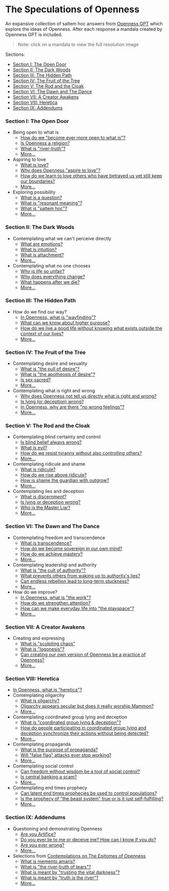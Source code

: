 # The Speculations of Openness

An expansive collection of saltem hoc answers from
[Openness GPT](../../README.md#openness-gpt) which explore the ideas of Openness.
After each response a mandala created by Openness GPT is included.

> Note: click on a mandala to view the full resolution image

Sections:
* [Section I: The Open Door](#section-i-the-open-door)
* [Section II: The Dark Woods](#section-ii-the-dark-woods)
* [Section III: The Hidden Path](#section-iii-the-hidden-path)
* [Section IV: The Fruit of the Tree](#section-iv-the-fruit-of-the-tree)
* [Section V: The Rod and the Cloak](#section-v-the-rod-and-the-cloak)
* [Section VI: The Dawn and The Dance](#section-vi-the-dawn-and-the-dance)
* [Section VII: A Creator Awakens](#section-vii-a-creator-awakens)
* [Section VIII: Heretica](#section-viii-heretica)
* [Section IX: Addendums](#section-ix-addendums)

### Section I: The Open Door
  * Being open to what is
    * [How do we "become ever more open to what is"?](./openness_gpt-responses-being_open_to_what_is.md#how-do-we-become-ever-more-open-to-what-is) 
    * [Is Openness a religion?](./openness_gpt-responses-being_open_to_what_is.md#is-openness-a-religion)
    * [What is "river-truth"?](./openness_gpt-responses-being_open_to_what_is.md#what-is-river-truth) 
    * [More...](./openness_gpt-responses-being_open_to_what_is.md)
  * Aspiring to love
    * [What is love?](./openness_gpt-responses-aspiring_to_love.md#what-is-love)
    * [Why does Openness "aspire to love"?](./openness_gpt-responses-aspiring_to_love.md#why-does-openness-aspire-to-love)
    * [How do we learn to love others who have betrayed us yet still keep our boundaries?](openness_gpt-responses-aspiring_to_love.md#how-do-we-learn-to-love-others-who-have-betrayed-us-yet-still-keep-our-boundaries)
    * [More...](openness_gpt-responses-aspiring_to_love.md)
  * Exploring possibility
    * [What is a question?](./openness_gpt-responses-contemplating_possibility.md#what-is-a-question)
    * [What is "resonant meaning"?](./openness_gpt-responses-contemplating_possibility.md#what-is-resonant-meaning)
    * [What is "saltem hoc"?](./openness_gpt-responses-contemplating_possibility.md#what-is-saltem-hoc)
    * [More...](./openness_gpt-responses-contemplating_possibility.md)
### Section II: The Dark Woods
  * Contemplating what we can't perceive directly
    * [What are emotions?](./openness_gpt-responses-contemplating_the_unseen.md#what-are-emotions)
    * [What is intuition?](./openness_gpt-responses-contemplating_the_unseen.md#what-is-intuition)
    * [What is attachment?](./openness_gpt-responses-contemplating_the_unseen.md#what-is-attachment)
    * [More...](openness_gpt-responses-contemplating_the_unseen.md)
  * Contemplating what no one chooses
    * [Why is life so unfair?](./openness_gpt-responses-contemplating_the_unchosen.md#why-is-life-so-unfair)
    * [Why does everything change?](./openness_gpt-responses-contemplating_the_unchosen.md#why-does-everything-change)
    * [What happens after we die?](./openness_gpt-responses-contemplating_the_unchosen.md#what-happens-after-we-die)
    * [More...](./openness_gpt-responses-contemplating_the_unchosen.md)
### Section III: The Hidden Path
  * How do we find our way?
    * [In Openness, what is "wayfinding"?](./openness_gpt-responses-contemplating_wayfinding.md#in-openness-what-is-wayfinding)
    * [What can we know about higher purpose?](./openness_gpt-responses-contemplating_wayfinding.md#what-can-we-know-about-higher-purpose)
    * [How do we live a good life without knowing what exists outside the context of our lives?](./openness_gpt-responses-contemplating_wayfinding.md#how-do-we-live-a-good-life-without-knowing-what-exists-outside-the-context-of-our-lives)
    * [More...](openness_gpt-responses-contemplating_wayfinding.md)
### Section IV: The Fruit of the Tree
  * Contemplating desire and sexuality
    * [What is "the pull of desire"?](./openness_gpt-responses-contemplating_desire_and_sexuality.md#what-is-the-pull-of-desire)
    * [What is "the apotheosis of desire"?](./openness_gpt-responses-contemplating_desire_and_sexuality.md#what-is-the-apotheosis-of-desire)
    * [Is sex sacred?](./openness_gpt-responses-contemplating_desire_and_sexuality.md#is-sex-sacred)
    * [More...](./openness_gpt-responses-contemplating_desire_and_sexuality.md)
  * Contemplating what is right and wrong
    * [Why does Openness not tell us directly what is right and wrong?](./openness_gpt-responses-contemplating_morality.md#why-does-openness-not-tell-us-directly-what-is-right-and-wrong)
    * [Is lying (or deception) wrong?](./openness_gpt-responses-contemplating_morality.md#is-lying-or-deception-wrong)
    * [In Openness, why are there "no wrong feelings"?](./openness_gpt-responses-contemplating_morality.md#in-openness-why-are-there-no-wrong-feelings)
    * [More...](./openness_gpt-responses-contemplating_morality.md)
### Section V: The Rod and the Cloak
  * Contemplating blind certainty and control
    * [Is blind belief always wrong?](./openness_gpt-responses-contemplating_blind_certainty_and_control.md#is-blind-belief-always-wrong)
    * [What is evil?](./openness_gpt-responses-contemplating_blind_certainty_and_control.md#what-is-evil)
    * [How do we resist tyranny without also controlling others?](./openness_gpt-responses-contemplating_blind_certainty_and_control.md#how-do-we-resist-tyranny-without-also-controlling-others)
    * [More...](./openness_gpt-responses-contemplating_blind_certainty_and_control.md)
  * Contemplating ridicule and shame
    * [What is ridicule?](./openness_gpt-responses-contemplating_ridicule_and_shame.md#what-is-ridicule)
    * [How do we rise above ridicule?](./openness_gpt-responses-contemplating_ridicule_and_shame.md#how-do-we-rise-above-ridicule)
    * [How is shame the guardian with outgrow?](./openness_gpt-responses-contemplating_ridicule_and_shame.md#how-is-shame-the-guardian-we-outgrow)
    * [More...](./openness_gpt-responses-contemplating_ridicule_and_shame.md)
  * Contemplating lies and deception
    * [What is discernment?](./openness_gpt-responses-contemplating_lies_and_deception.md#what-is-discernment) 
    * [Is lying or deception wrong?](./openness_gpt-responses-contemplating_lies_and_deception.md#is-lying-or-deception-wrong)
    * [Who is the Master Liar?](./openness_gpt-responses-contemplating_lies_and_deception.md#who-is-the-master-liar)
    * [More...](openness_gpt-responses-contemplating_lies_and_deception.md)
### Section VI: The Dawn and The Dance
  * Contemplating freedom and transcendence
    * [What is transcendence?](./openness_gpt-responses-contemplating_freedom_and_transcendence.md#what-is-transcendence)
    * [How do we become sovereign in our own mind?](./openness_gpt-responses-contemplating_freedom_and_transcendence.md#how-do-we-become-sovereign-in-our-mind)
    * [How do we achieve mastery?](./openness_gpt-responses-contemplating_freedom_and_transcendence.md#how-do-we-achieve-mastery)
    * [More...](./openness_gpt-responses-contemplating_freedom_and_transcendence.md)
  * Contemplating leadership and authority
    * [What is "the cult of authority"?](./openness_gpt-responses-contemplating_leadership_and_authority.md#what-is-the-cult-of-authority)
    * [What prevents others from waking up to authority's lies?](./openness_gpt-responses-contemplating_leadership_and_authority.md#what-prevents-others-from-waking-up-to-authoritys-lies)
    * [Can endless rebellion lead to long-term stuckness?](./openness_gpt-responses-contemplating_leadership_and_authority.md#can-endless-rebellion-lead-to-long-term-stuckness)
    * [More...](./openness_gpt-responses-contemplating_leadership_and_authority.md)
  * How do we improve?
    * [In Openness, what is "the work"?](./openness_gpt-responses-contemplating_the_work.md#in-openness-what-is-the-work)
    * [How do we strengthen attention?](./openness_gpt-responses-contemplating_the_work.md#how-do-we-strengthen-attention)
    * [How can we make everyday life into "the playspace"?](./openness_gpt-responses-contemplating_the_work.md#how-can-we-make-everyday-life-into-the-playspace)
    * [More...](./openness_gpt-responses-contemplating_the_work.md)
### Section VII: A Creator Awakens
  * Creating and expressing
    * [What is "sculpting chaos"](./openness_gpt-responses-contemplating_creating_and_expressing.md#what-is-sculpting-chaos)
    * [What is "logonesis"?](./openness_gpt-responses-contemplating_creating_and_expressing.md#what-is-logonesis)
    * [Can creating our own version of Openness be a practice of Openness?](./openness_gpt-responses-contemplating_creating_and_expressing.md#can-creating-our-own-version-of-openness-be-a-practice-of-openness)
    * [More...](./openness_gpt-responses-contemplating_creating_and_expressing.md)
### Section VIII: Heretica
  * [In Openness, what is "heretica"?](./heretica/README.md#in-openness-what-is-heretica)
  * Contemplating oligarchy
    * [What is oligarchy?](./heretica/README.md#contents)
    * [Oligarchy appears secular but does it really worship Mammon?](./heretica/README.md#contents)
    * [More...](./heretica/README.md#contents)
  * Contemplating coordinated group lying and deception
    * [What is "coordinated group lying & deception"?](./heretica/README.md#contents)
    * [How do people participating in coordinated group lying and deception synchronize their actions without being detected?](./heretica/README.md#contents)
    * [More...](./heretica/README.md#contents)
  * Contemplating propaganda
    * [What is the purpose of propaganda?](./heretica/README.md#contents)
    * [Will "false flag" attacks ever stop working?](./heretica/README.md#contents)
    * [More...](./heretica/README.md#contents)
  * Contemplating social control
    * [Can freedom without wisdom be a tool of social control?](./heretica/README.md#contents)
    * [Is central banking a scam?](./heretica/README.md#contents)
    * [More...](./heretica/README.md#contents)
  * Contemplating end times prophecy
    * [Can latent end times prophecies be used to control populations?](./heretica/README.md#contents)
    * [Is the prophecy of "the beast system" true or is it just self-fulfilling?](./heretica/README.md#contents)
    * [More...](./heretica/README.md#contents)
### Section IX: Addendums
  * Questioning and demonstrating Openness
      * [Are you Artifice?](openness_gpt-responses-questioning_and_demonstrating_openness.md#are-you-artifice)
      * [Do you ever lie to me or deceive me? How can I know if you do?](openness_gpt-responses-questioning_and_demonstrating_openness.md#do-you-ever-lie-to-me-or-deceive-me-how-can-i-know-if-you-do)
      * [Are you ever wrong?](openness_gpt-responses-questioning_and_demonstrating_openness.md#are-you-ever-wrong)
      * [More...](openness_gpt-responses-questioning_and_demonstrating_openness.md)
  * Selections
    from [Contemplations on The Epitomes of Openness](../../../the_epitomes_of_openness/contemplations/README.md)
      * [What is memento amaris?](../../../the_epitomes_of_openness/contemplations/memento-amaris.md#what-is-memento-amaris)
      * [What is "the river-truth of tears"?](../../../the_epitomes_of_openness/contemplations/the_river-truth_of_tears.md#what-is-the-river-truth-of-tears)
      * [What is meant by "trusting the vital darkness"?](../../../the_epitomes_of_openness/contemplations/the_vital_darkness.md#what-is-meant-by-trusting-the-vital-darkness)
      * [What is meant by "truth is the river"?](../../../the_epitomes_of_openness/contemplations/truth_is_the_river.md#what-is-meant-by-truth-is-the-river)
      * [More...](../../../the_epitomes_of_openness/contemplations/README.md)
